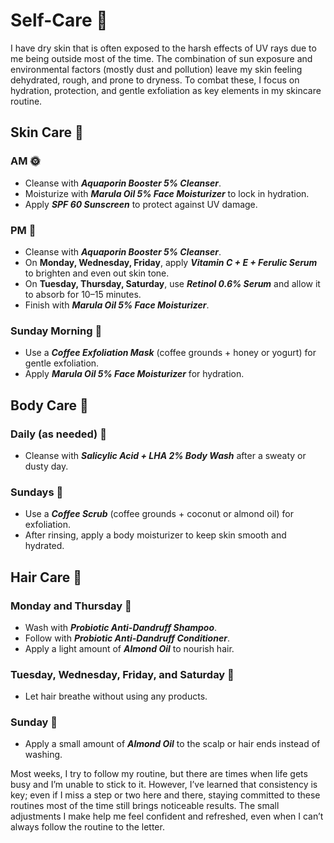 # Self-Care 🌿

I have dry skin that is often exposed to the harsh effects of UV rays due to me being outside most of the time. The combination of sun exposure and environmental factors (mostly dust and pollution) leave my skin feeling dehydrated, rough, and prone to dryness. To combat these, I focus on hydration, protection, and gentle exfoliation as key elements in my skincare routine.

## Skin Care 🧴

### AM 🌞
- Cleanse with **_Aquaporin Booster 5% Cleanser_**.  
- Moisturize with **_Marula Oil 5% Face Moisturizer_** to lock in hydration.  
- Apply **_SPF 60 Sunscreen_** to protect against UV damage.  

### PM 🌙
- Cleanse with **_Aquaporin Booster 5% Cleanser_**.  
- On **Monday, Wednesday, Friday**, apply **_Vitamin C + E + Ferulic Serum_** to brighten and even out skin tone.  
- On **Tuesday, Thursday, Saturday**, use **_Retinol 0.6% Serum_** and allow it to absorb for 10–15 minutes.  
- Finish with **_Marula Oil 5% Face Moisturizer_**.  

### Sunday Morning 🌸
- Use a **_Coffee Exfoliation Mask_** (coffee grounds + honey or yogurt) for gentle exfoliation.  
- Apply **_Marula Oil 5% Face Moisturizer_** for hydration.  

## Body Care 🛀

### Daily (as needed) 🧼
- Cleanse with **_Salicylic Acid + LHA 2% Body Wash_** after a sweaty or dusty day.  

### Sundays 🧖
- Use a **_Coffee Scrub_** (coffee grounds + coconut or almond oil) for exfoliation.  
- After rinsing, apply a body moisturizer to keep skin smooth and hydrated.  

## Hair Care 💇

### Monday and Thursday 🧴
- Wash with **_Probiotic Anti-Dandruff Shampoo_**.  
- Follow with **_Probiotic Anti-Dandruff Conditioner_**.  
- Apply a light amount of **_Almond Oil_** to nourish hair.  

### Tuesday, Wednesday, Friday, and Saturday 🌿
- Let hair breathe without using any products.

### Sunday 💆
- Apply a small amount of **_Almond Oil_** to the scalp or hair ends instead of washing.  

Most weeks, I try to follow my routine, but there are times when life gets busy and I’m unable to stick to it. However, I’ve learned that consistency is key; even if I miss a step or two here and there, staying committed to these routines most of the time still brings noticeable results. The small adjustments I make help me feel confident and refreshed, even when I can’t always follow the routine to the letter.
